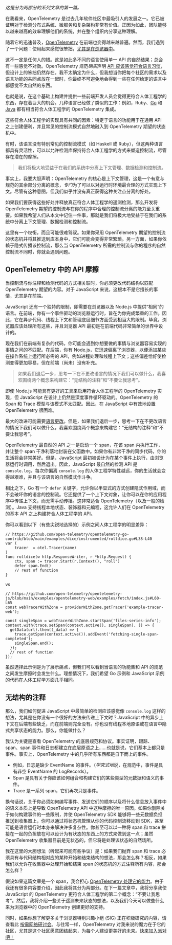 *这是分为两部分的系列文章的第一篇。*

在我看来，OpenTelemetry 是过去几年软件社区中最吸引人的发展之一。它已被证明对于检测分布式系统、微服务和复杂架构非常有价值。正因为如此，团队能够以越来越高的效率理解他们的系统，并在整个组织内分享这种理解。

随着它的迅速普及，[OpenTelemetry](https://thenewstack.io/what-is-opentelemetry-the-ultimate-guide/) 在前端也变得越来越普遍。然而，我们遇到了一个问题：使用起来感觉很笨拙，[尤其是在浏览器中](https://thenewstack.io/setting-up-opentelemetry-on-the-frontend-because-i-hate-myself/)。

这不一定是任何人的错。这是如此多不同的语言使用单一 API 的自然结果；总会有一些感觉不对劲。OpenTelemetry 规范*确实*声明 [API 应该感觉符合语言习惯](https://opentelemetry.io/docs/specs/otel/specification-principles/#be-general)，但设计上的笨拙仍然存在。我不太确定为什么，但我想当你把每个社区的需求以及语言功能的共同点放在一起时，你最终不可避免地会得到一些在任何给定的语言中都感觉不太自然的东西。

也就是说，在这个基础上构建并提供一些前端开发人员会觉得更符合人体工程学的东西，存在着巨大的机会。几种语言已经做了类似的工作：例如，Ruby、[Go](https://thenewstack.io/opentelemetry-for-go-is-almost-a-go/) 和 [Java](https://thenewstack.io/getting-started-with-opentelemetry-for-java/) 都有相当符合人体工程学的 OpenTelemetry 集成。

这些符合人体工程学的实现具有共同的因素：特定于语言的功能用于在通用 API 之上创建便利，并且常见的控制流模式自然地融入到 OpenTelemetry 期望的状态机中。

有时，该语言没有特别常见的控制流模式（如 Haskell 或 Ruby），但这两种语言都具有灵活性，可以以允许检测库保持符合人体工程学的方式来塑造控制流，尽管存在潜在的摩擦。

> 我们将极大地受益于在我们的系统中分离上下文管理、数据检测和控制流。

事实上，我要大胆声明：OpenTelemetry 的核心是上下文管理，这是一个有意与规范的其余部分分离的概念，*专门*为了可以以对运行时环境最合理的方式实现上下文。尽管有这种意图，但我们似乎并没有真正获得这种关注点分离的好处。

如果我们要获得这些好处并释放真正符合人体工程学的遥测检测，那么开发将 OpenTelemetry 期望的控制流与在你的程序中合理的控制流分离的能力至关重要。如果我希望人们从本文中记住一件事，那就是我们将极大地受益于在我们的系统中分离上下文管理、数据检测和控制流。

这里有一个权衡，而且可能很难驾驭。如果你采用 OpenTelemetry 期望的控制流的状态机并将其推送到库本身中，它们可能会变得非常繁琐。另一方面，如果你依赖于隐式传播该控制流，那么当 OpenTelemetry 所需的控制流与你的程序的自然控制流不同时，你就会遇到问题。

## OpenTelemetry 中的 API 摩擦

当控制流与你注释和检测代码的方式相关联时，你必须更改代码结构以匹配 OpenTelemetry 期望的内容。对于 JavaScript 来说，这根本不是它擅长的事情，尤其是在前端。

JavaScript 还有一个独特的限制，即需要在浏览器以及 Node.js 中提供“相同”的语言。在前端，你有一个事件驱动的浏览器运行时，旨在为你完成繁重的工作。因此，它在异步代码、线程上下文和管理底层细节方面受到相当大的限制。毕竟，浏览器应该处理所有这些，并且浏览器 API 最初是在前端代码非常简单的世界中设计的。

现在我们在前端有复杂的代码，你可能会遇到你想要做的事情与浏览器容易实现的事情之间的不匹配。在后端，你有 Node.js，它迅速偏离了浏览器，以便添加某些在操作系统上运行所必需的 API，例如进程处理和线程上下文；这些偏差恰好使检测变得更加容易，但在前端（尚未）没有补充。

> 如果我们退后一步，思考一下在不更改语言的情况下我们可以做什么，我喜欢围绕两个概念来构建它：“无结构的注释”和“不要让我思考”。

即使 Node.js 可能具有更好的工具来启用符合人体工程学的 OpenTelemetry 实现，但 JavaScript 在设计上仍然是深度事件循环驱动的。OpenTelemetry 的 Span 和 Trace 模型与该模式不太匹配。因此，在 JavaScript 中有效地设置 OpenTelemetry 很困难。

最大的改进可能需要[语言更改](https://github.com/tc39/proposal-async-context)。但是，如果我们退后一步，思考一下在不更改语言的情况下我们可以做什么，我喜欢围绕两个概念来构建它：“无结构的注释”和“不要让我思考”。

OpenTelemetry 最自然的 API 之一是启动一个 span，在该 span 内执行工作，并让整个 span 干净利落地封装在父函数中。如果你有非常干净的同步代码，你的生活将会非常美好。但是，JavaScript 最初被设计为在某个事件上执行，由浏览器运行时调用，然后退出。因此，JavaScript 最自然的检测 API 是 `console.log`。每次你偏离 `console.log` 的人体工程学特性越远，你的生活就会变得越艰难，并且与该语言的自然模式作斗争。

相比之下，Go 有一个 `defer` 关键字，允许你以半显式的方式创建隐式作用域，而不会破坏你的语言的控制流。它还提供了一个上下文对象，让你可以在你的应用程序中传递上下文，而无需手动传播。这非常适合 OpenTelemetry（以及一般的检测）。Java 支持线程本地状态、装饰器和元编程，这允许人们在 OpenTelemetry 的基本 API 之上构建符合人体工程学的 API。

你可以看到以下（有些尖锐地选择的）示例之间人体工程学的明显差异：

```
// https://github.com/open-telemetry/opentelemetry-go-contrib/blob/main/examples/dice/instrumented/rolldice.go#L38-L40
var (
    tracer  = otel.Tracer(name)
)
func rolldice(w http.ResponseWriter, r *http.Request) {
    ctx, span := tracer.Start(r.Context(), "roll")
    defer span.End()
    // rest of function
}
```

vs

```
// https://github.com/open-telemetry/opentelemetry-js/blob/main/examples/opentelemetry-web/examples/fetch/index.js#L60-L65
const webTracerWithZone = providerWithZone.getTracer('example-tracer-web');

const singleSpan = webTracerWithZone.startSpan('files-series-info');
context.with(trace.setSpan(context.active(), singleSpan), () => {
  getData(url).then((_data) => {
    trace.getSpan(context.active()).addEvent('fetching-single-span-completed');
    singleSpan.end();
  });
  // rest of function
});
```

虽然选择此示例是为了展示痛点，但我们可以看到当语言的功能集和 API 的规范之间发生摩擦时会发生什么。理想情况下，我们希望 Go 示例和 JavaScript 示例的代码在人体工程学方面几乎相同。

## 无结构的注释

那么，我们如何促进 JavaScript 中最简单的检测应该感觉像 `console.log` 这样的想法，尤其是在你没有一个很好的方法来传递上下文时？JavaScript 中的异步上下文在后端有些缺乏，而在前端则完全没有。你也没有线程本地原语或在语言中隐式共享状态的能力。那么，你能做什么？

我认为关键是查看 OpenTelemetry 的底层规范和协议。事实证明，跟踪、span、span 事件和日志都建立在底层原语之上……也就是说，它们基本上都只是事件。事实上，OpenTelemetry 中的几乎所有东西都是自下而上的事件。

* 例如，日志是缺少 EventName 的事件。（*学究式地*说，在规范中，事件是具有非空 EventName 的 LogRecords）。
* Span 是具有关于你应该如何组合和构建它们的某些类型的元数据和语义的事件。
* Trace 是一系列 span，它们再次只是事件。

换句话说，关于你必须如何编写事件、发送它们的顺序以及将什么信息放入事件中的语义本质上是导致 OpenTelemetry API 中这种摩擦的唯一原因。如果你删除关于如何构建事件的一些限制，并使 OpenTelemetry SDK 能够将一些元数据负担推送到收集器上，你可以通过将状态机管理从你的代码控制流移动到 SDK，甚至可能是语言运行时本身来解决许多复杂性。你甚至可以以一种将 span 和 trace 拼接在一起的负担放在可以设计为有状态的东西上的方式来做到这一点；虽然 OpenTelemetry 收集器目前是无状态的，但它将是处理该状态的自然场所。

我在这里的大胆想法（听起来可能有些争议）是：如果我们抛弃 span 和 trace 必须具有与代码结构相对应的某种开始和结束结构的想法，那会怎么样？相反，如果我们以允许在收集器中处理开始和结束 span 的状态机的方式注释所有内容，那会怎么样？

假设如果这篇文章是一个 span，我会担心 [OpenTelemetry 处理它的能力](https://thenewstack.io/opentelemetry-challenges-handling-long-running-spans/)。由于我还有很多内容要介绍，因此我将其分为两部分。在下一篇文章中，我将分享我使 JavaScript 的 OpenTelemetry 更符合人体工程学的第二个概念：“不要让我思考”。然后，我将介绍一些关于遥测未来状态的想法，以及我们今天可以做些什么来为浏览器中的 OpenTelemetry 创建更好的支持。

同时，如果你想了解更多关于浏览器特别兴趣小组 (SIG) 正在积极研究的内容，请查看此 [按需网络研讨会](https://get.embrace.io/web-otel-panel-typ?utm_source=the-new-stack&utm_medium=paid&utm_campaign=ergonomic-js)。与往常一样，OpenTelemetry 对我来说的魔力在于它的社区，尤其是这个社区愿意团结起来，为每个人建设更美好的未来。[快来加入派对吧！](https://github.com/open-telemetry/community?tab=readme-ov-file#get-involved)